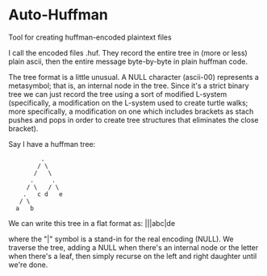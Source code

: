 # Auto-Huffman
Tool for creating huffman-encoded plaintext files


I call the encoded files .huf. They record the entire tree in (more or less) plain ascii, then the entire message byte-by-byte in plain huffman code.

The tree format is a little unusual. A NULL character (ascii-00) represents a metasymbol; that is, an internal node in the tree. Since it's a strict binary tree we can just record the tree using a sort of modified L-system (specifically, a modification on the L-system used to create turtle walks; more specifically, a modification on one which includes brackets as stach pushes and pops in order to create tree structures that eliminates the close bracket).

Say I have a huffman tree:

```
         .
        / \
       /   \
      .     .
     / \   / \
    .   c d   e
   / \
  a   b
```

We can write this tree in a flat format as: |||abc|de

where the "|" symbol is a stand-in for the real encoding (NULL). We traverse the tree, adding a NULL when there's an internal node or the letter when there's a leaf, then simply recurse on the left and right daughter until we're done.
